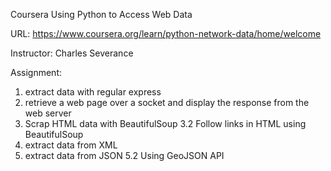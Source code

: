 Coursera Using Python to Access Web Data

URL: https://www.coursera.org/learn/python-network-data/home/welcome

Instructor: Charles Severance

Assignment: 
  1. extract data with regular express
  2. retrieve a web page over a socket and display the response from the web server
  3. Scrap HTML data with BeautifulSoup
  3.2 Follow links in HTML using BeautifulSoup
  4. extract data from XML
  5. extract data from JSON
  5.2 Using GeoJSON API
